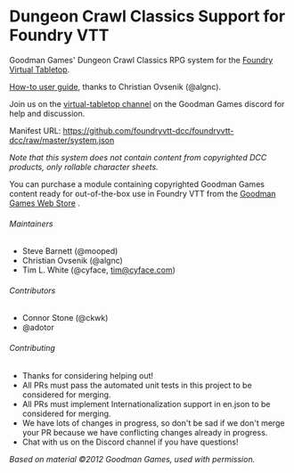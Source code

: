 # Dungeon Crawl Classics Support for Foundry VTT

Goodman Games' Dungeon Crawl Classics RPG system for the [Foundry Virtual Tabletop](https://foundryvtt.com).

[How-to user guide](https://docs.google.com/document/d/1ZqQbo0g3TXuAzbHJSK6gvaLdQ-idqtEN85pxDVPzfjM/edit?usp=sharing), thanks to Christian Ovsenik (@algnc).

Join us on the [virtual-tabletop channel](https://discord.gg/2PR9YH9) on the Goodman Games discord for help and discussion.

Manifest URL: https://github.com/foundryvtt-dcc/foundryvtt-dcc/raw/master/system.json

*Note that this system does not contain content from copyrighted DCC products, only rollable character sheets.*

You can purchase a module containing copyrighted Goodman Games content ready for out-of-the-box use in Foundry VTT from the [Goodman Games Web Store](https://goodman-games.com/store/product/foundryvtt-dcc-compendium-license-key/) .

###### Maintainers
* Steve Barnett (@mooped)
* Christian Ovsenik (@algnc)
* Tim L. White (@cyface, tim@cyface.com)

###### Contributors
* Connor Stone (@ckwk)
* @adotor

###### Contributing
* Thanks for considering helping out!
* All PRs must pass the automated unit tests in this project to be considered for merging.
* All PRs must implement Internationalization support in en.json to be considered for merging.
* We have lots of changes in progress, so don't be sad if we don't merge your PR because we have conflicting changes already in progress.
* Chat with us on the Discord channel if you have questions!

_Based on material ©2012 Goodman Games, used with permission._
